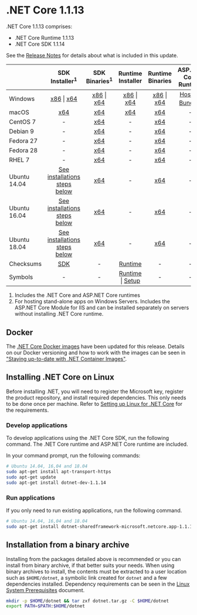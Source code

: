 # .NET Core 1.1.13

.NET Core 1.1.13 comprises:

* .NET Core Runtime 1.1.13
* .NET Core SDK 1.1.14

See the [Release Notes](1.1.13.md) for details about what is included in this update.

|           | SDK Installer<sup>1</sup>                                   | SDK Binaries<sup>1</sup>                            | Runtime Installer                                        | Runtime Binaries                                 | ASP.NET Core Runtime           |
| --------- | :------------------------------------------:     | :----------------------:                 | :---------------------------:                            | :-------------------------:                      | :-----------------:            |
| Windows   | [x86][dotnet-dev-win-x86.exe] \| [x64][dotnet-dev-win-x64.exe] | [x86][dotnet-dev-win-x86.zip] \| [x64][dotnet-dev-win-x64.zip] | [x86][dotnet-win-x86.exe] \| [x64][dotnet-win-x64.exe] | [x86][dotnet-win-x86.zip] \| [x64][dotnet-win-x64.zip] | [Hosting Bundle][DotNetCore-WindowsHosting.exe]<sup>1</sup> |
| macOS     | [x64][dotnet-dev-osx-x64.pkg]  | [x64][dotnet-dev-osx-x64.tar.gz]     | [x64][dotnet-osx-x64.pkg] | [x64][dotnet-osx-x64.tar.gz] | - |
| CentOS 7  | - | [x64][dotnet-dev-centos-x64.tar.gz] | - | [x64][dotnet-centos-x64.tar.gz]  | - |
| Debian 9  | - | [x64][dotnet-dev-debian.9-x64.tar.gz] | - | [x64][dotnet-debian.9-x64.tar.gz]  | - |
| Fedora 27   | -                                                | [x64][dotnet-dev-fedora.27-x64.tar.gz] | -                                                        | [x64][dotnet-fedora.27-x64.tar.gz] | - |
| Fedora 28   | -                                                | [x64][dotnet-dev-fedora.28-x64.tar.gz] | -                                                        | [x64][dotnet-fedora.28-x64.tar.gz] | - |
| RHEL 7    | -                                                | [x64][dotnet-dev-rhel-x64.tar.gz]                    | -                                                        | [x64][dotnet-rhel-x64.tar.gz] | - |
| Ubuntu 14.04 | [See installations steps below](#installing-net-core-on-linux)   | [x64][dotnet-dev-ubuntu-x64.tar.gz]       | - | [x64][dotnet-ubuntu-x64.tar.gz] | - |
| Ubuntu 16.04 | [See installations steps below](#installing-net-core-on-linux)   | [x64][dotnet-dev-ubuntu.16.04-x64.tar.gz] | - | [x64][dotnet-ubuntu.16.04-x64.tar.gz] | - |
| Ubuntu 18.04 | [See installations steps below](#installing-net-core-on-linux)   | [x64][dotnet-dev-ubuntu.18.04-x64.tar.gz] | - | [x64][dotnet-ubuntu.18.04-x64.tar.gz] | - |
| Checksums | [SDK][checksums-sdk]                             | -                                        | [Runtime][checksums-runtime]                             | - | - |
| Symbols   | -                                                | -                                        | [Runtime][coreclr-symbols.zip] \| [Setup][core-setup-symbols.zip] | - | - |

1. Includes the .NET Core and ASP.NET Core runtimes
2. For hosting stand-alone apps on Windows Servers. Includes the ASP.NET Core Module for IIS and can be installed separately on servers without installing .NET Core runtime.

## Docker

The [.NET Core Docker images](https://hub.docker.com/r/microsoft/dotnet/) have been updated for this release. Details on our Docker versioning and how to work with the images can be seen in ["Staying up-to-date with .NET Container Images"](https://blogs.msdn.microsoft.com/dotnet/2018/06/18/staying-up-to-date-with-net-container-images/).

## Installing .NET Core on Linux

Before installing .NET, you will need to register the Microsoft key, register the product repository, and install required dependencies. This only needs to be done once per machine. Refer to [Setting up Linux for .NET Core][linux-setup] for the requirements.

### Develop applications
To develop applications using the .NET Core SDK, run the following command. The .NET Core runtime and ASP.NET Core runtime are included.

In your command prompt, run the following commands:

```bash
# Ubuntu 14.04, 16,04 and 18.04
sudo apt-get install apt-transport-https
sudo apt-get update
sudo apt-get install dotnet-dev-1.1.14
```

### Run applications

If you only need to run existing applications, run the following command.

```bash
# Ubuntu 14.04, 16,04 and 18.04
sudo apt-get install dotnet-sharedframework-microsoft.netcore.app-1.1.13
```

## Installation from a binary archive

Installing from the packages detailed above is recommended or you can install from binary archive, if that better suits your needs. When using binary archives to install, the contents must be extracted to a user location such as `$HOME/dotnet`, a symbolic link created for `dotnet` and a few dependencies installed. Dependency requirements can be seen in the [Linux System Prerequisites](https://github.com/dotnet/core/blob/master/Documentation/linux-prereqs.md) document.

```bash
mkdir -p $HOME/dotnet && tar zxf dotnet.tar.gz -C $HOME/dotnet
export PATH=$PATH:$HOME/dotnet
```
[blob-runtime]: https://dotnetcli.blob.core.windows.net/dotnet/Runtime/
[blob-sdk]: https://dotnetcli.blob.core.windows.net/dotnet/Sdk/
[release-notes]: https://github.com/dotnet/core/blob/master/release-notes/1.1/1.1.13/1.1.13.md

[dotnet-centos-x64.tar.gz]: https://download.visualstudio.microsoft.com/download/pr/19659750-f708-4f35-99e8-f37e83755f95/971d83ccd6f1bb96b7da341bb4e1e2e4/dotnet-centos-x64.1.1.13.tar.gz
[dotnet-debian.9-x64.tar.gz]: https://download.visualstudio.microsoft.com/download/pr/70099599-b7e6-425f-a00c-005590a3a880/2bf8884be051ec30b6225116887d3d8e/dotnet-debian.9-x64.1.1.13.tar.gz
[dotnet-fedora.27-x64.tar.gz]: https://download.visualstudio.microsoft.com/download/pr/c48c9f51-4b5a-4a4a-bddd-c7a2549d8e2b/da693d3e832c0ef57018f3410adabaf2/dotnet-fedora.27-x64.1.1.13.tar.gz
[dotnet-fedora.28-x64.tar.gz]: https://download.visualstudio.microsoft.com/download/pr/6345bc4b-d87a-4ffc-9749-1ef07808f76f/1fbdbd841d3a2d037a16a98a7c3351c1/dotnet-fedora.28-x64.1.1.13.tar.gz
[dotnet-opensuse.42.3-x64.tar.gz]: https://download.visualstudio.microsoft.com/download/pr/754976aa-181f-4b55-a7a9-8c48f3803687/bc6faf7b6270ae144cae036c03f1a111/dotnet-opensuse.42.3-x64.1.1.13.tar.gz
[dotnet-osx-x64.pkg]: https://download.visualstudio.microsoft.com/download/pr/92a60e11-3b6d-4f9a-8376-7b6fab54a012/34ce04e256f2ae841ccd1f8b326b28bc/dotnet-osx-x64.1.1.13.pkg
[dotnet-osx-x64.tar.gz]: https://download.visualstudio.microsoft.com/download/pr/257e0bd3-1086-423e-a187-8f7af6c65c78/8671c374a6c15c3612000fd6f0e42d7d/dotnet-osx-x64.1.1.13.tar.gz
[dotnet-rhel-x64.tar.gz]: https://download.visualstudio.microsoft.com/download/pr/fc6ca7db-0ce1-4ce7-a1bf-66bf8a146b74/9db69bb5c92ded72ab2addac9c349aee/dotnet-rhel-x64.1.1.13.tar.gz
[dotnet-ubuntu-x64.tar.gz]: https://download.visualstudio.microsoft.com/download/pr/ffe26268-2873-4aef-abf7-839e7d2f91c3/4c912f5be5ca440f707c747eb09c5c22/dotnet-ubuntu-x64.1.1.13.tar.gz
[dotnet-ubuntu.16.04-x64.tar.gz]: https://download.visualstudio.microsoft.com/download/pr/14b65ed5-f508-49c4-b429-1b22085895cf/a6820dabd3a0303135fe11217405bfd1/dotnet-ubuntu.16.04-x64.1.1.13.tar.gz
[dotnet-ubuntu.18.04-x64.tar.gz]: https://download.visualstudio.microsoft.com/download/pr/d3bbce9c-a15e-4224-a271-064546459e53/694a1c880d7140c80215acb5dceab3db/dotnet-ubuntu.18.04-x64.1.1.13.tar.gz
[dotnet-win-x64.exe]: https://download.visualstudio.microsoft.com/download/pr/affdbed0-b12e-4a90-8f77-da5ffae1339d/41abcb0dd99d5ae1024da35025799ca2/dotnet-win-x64.1.1.13.exe
[dotnet-win-x64.zip]: https://download.visualstudio.microsoft.com/download/pr/1fc10265-86fb-467c-a46c-15ed3587271b/b68e14a46ae8d329ea703e1119af4926/dotnet-win-x64.1.1.13.zip
[dotnet-win-x86.exe]: https://download.visualstudio.microsoft.com/download/pr/7ac71f41-85ed-4fa7-8f19-bf9fa8b18a17/1608d6b4a416c262877da67426300d05/dotnet-win-x86.1.1.13.exe
[dotnet-win-x86.zip]: https://download.visualstudio.microsoft.com/download/pr/d7218148-04e6-4b75-92b1-5be0f1ed0e2f/39032c7ac1d45f7b531c83d491507bbf/dotnet-win-x86.1.1.13.zip
[DotNetCore-WindowsHosting.exe]: https://download.visualstudio.microsoft.com/download/pr/85188c51-c71f-442e-ae3a-f46449564959/690b9e12e7da159576f67afd986b873d/dotnetcore.1.0.16_1.1.13-windowshosting.exe
[dotnet-dev-centos-x64.tar.gz]: https://download.visualstudio.microsoft.com/download/pr/1c984eff-52f0-455d-9af5-43c920428dd8/adf34b44adb99a42adbff95220f7adee/dotnet-dev-centos-x64.1.1.14.tar.gz
[dotnet-dev-debian.9-x64.tar.gz]: https://download.visualstudio.microsoft.com/download/pr/6b5715fa-547a-419b-86bd-d41b834237bd/b80f01c6f7a777230a6f3d7fa5208210/dotnet-dev-debian.9-x64.1.1.14.tar.gz
[dotnet-dev-fedora.27-x64.tar.gz]: https://download.visualstudio.microsoft.com/download/pr/0d9c2c12-7a5b-45b8-8423-c2a185fb9a98/2c6b2bf2df974169e8ed2bf8ab854eef/dotnet-dev-fedora.27-x64.1.1.14.tar.gz
[dotnet-dev-fedora.28-x64.tar.gz]: https://download.visualstudio.microsoft.com/download/pr/c8639cf5-1431-4524-912d-9e8f5c3f5422/ebaccb07ada0f6f5c2db97b05760efe4/dotnet-dev-fedora.28-x64.1.1.14.tar.gz
[dotnet-dev-opensuse.42.3-x64.tar.gz]: https://download.visualstudio.microsoft.com/download/pr/908eb263-3bcb-49f1-968b-fefa9f05cca7/49730839cd5062b18075ea9ddfc4a7d4/dotnet-dev-opensuse.42.3-x64.1.1.14.tar.gz
[dotnet-dev-osx-x64.pkg]: https://download.visualstudio.microsoft.com/download/pr/1b45ebe7-5d64-4a65-9ba8-8485e41e8e24/bda91af921a3bed26dfae873b0ad942b/dotnet-dev-osx-x64.1.1.14.pkg
[dotnet-dev-osx-x64.tar.gz]: https://download.visualstudio.microsoft.com/download/pr/44a0d965-5635-41a6-9125-9fdd43892581/9d526c91b9e6f413157d1b21aef9396d/dotnet-dev-osx-x64.1.1.14.tar.gz
[dotnet-dev-rhel-x64.tar.gz]: https://download.visualstudio.microsoft.com/download/pr/567838b3-55eb-4e76-8df7-81ebeb76d47a/e7e1869fc2431516f1f03fae1e546807/dotnet-dev-rhel-x64.1.1.14.tar.gz
[dotnet-dev-ubuntu-x64.tar.gz]: https://download.visualstudio.microsoft.com/download/pr/75a5d1ff-c9ba-425d-9b94-6f3e7c4da968/39903076672cf8dc7a4da715450b274e/dotnet-dev-ubuntu-x64.1.1.14.tar.gz
[dotnet-dev-ubuntu.16.04-x64.tar.gz]: https://download.visualstudio.microsoft.com/download/pr/3aaaa9ad-577b-4127-bee8-3a25d447ac17/9259d8dbfef4dc85d65d0d08261ffacd/dotnet-dev-ubuntu.16.04-x64.1.1.14.tar.gz
[dotnet-dev-ubuntu.18.04-x64.tar.gz]: https://download.visualstudio.microsoft.com/download/pr/2a2d1b85-9c49-4229-b47e-54dd58f9b3c2/c215ffdb98373689e4ae9655146ae85e/dotnet-dev-ubuntu.18.04-x64.1.1.14.tar.gz
[dotnet-dev-win-x64.exe]: https://download.visualstudio.microsoft.com/download/pr/c6b9a396-5e7a-4b91-86f6-f9e8df3bf1dd/6d61addfd6069e404981bede03f8f4f9/dotnet-dev-win-x64.1.1.14.exe
[dotnet-dev-win-x64.zip]: https://download.visualstudio.microsoft.com/download/pr/c9419fcf-5756-454d-9a45-8b02c4afa2b3/b0f0621717365e7ecc68de9c51f6e69c/dotnet-dev-win-x64.1.1.14.zip
[dotnet-dev-win-x86.exe]: https://download.visualstudio.microsoft.com/download/pr/df239bf3-1069-47d1-af43-5c25e6d40ffc/72a4f265fc89cd471a65777b9df12f57/dotnet-dev-win-x86.1.1.14.exe
[dotnet-dev-win-x86.zip]: https://download.visualstudio.microsoft.com/download/pr/c5963b69-fd61-4bd0-b50a-2a1d618d1026/3133130512fe281d04023189ed7da2c9/dotnet-dev-win-x86.1.1.14.zip
[core-setup-symbols.zip]: https://download.visualstudio.microsoft.com/download/pr/2ac118c3-8888-49c4-bba3-e3da160fd5f3/d4c01ebc88ce57151f06ac67d0039d5c/core-setup-1.1.13-symbols.zip
[coreclr-symbols.zip]: https://download.visualstudio.microsoft.com/download/pr/2dcbc7c0-4539-492e-b2eb-536dae166004/f7be22b57599e0a4b6a90bd5acd83e4a/coreclr-1.1.13-symbols.zip
[corefx-symbols.zip]: https://download.visualstudio.microsoft.com/download/pr/dc222d9f-c2d9-4f41-86eb-0fb8b108a12e/6e9061639a322d4a4e650504d115ef19/corefx-1.1.13-symbols.zip

[checksums-runtime]: https://dotnetcli.blob.core.windows.net/dotnet/checksums/1.1.13-runtime-sha.txt
[checksums-sdk]: https://dotnetcli.blob.core.windows.net/dotnet/checksums/1.1.14-sdk-sha.txt

[linux-install]: https://dotnet.microsoft.com/download/dotnet/1.1
[linux-setup]: https://github.com/dotnet/core/blob/master/Documentation/linux-setup.md

[dotnet-blog]: https://devblogs.microsoft.com/dotnet/net-core-may-2019/

